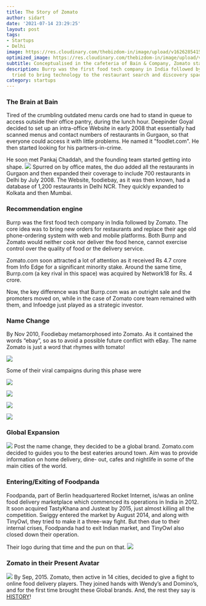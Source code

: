 ```yaml
---
title: The Story of Zomato
author: sidart
date: '2021-07-14 23:29:25'
layout: post
tags:
- Startups
- Delhi
image: https://res.cloudinary.com/thebizdom-in/image/upload/v1626285415/Tasty_Food_by_Slidesgo_tswvjs.png
optimized_image: https://res.cloudinary.com/thebizdom-in/image/upload/v1626285415/Tasty_Food_by_Slidesgo_tswvjs.png
subtitle: Conceptualised in the cafeteria of Bain & Company, Zomato started as “Foodiebay”.
description: Burrp was the first food tech company in India followed by Zomato; both
  tried to bring technology to the restaurant search and discovery space.
category: startups
---
```


### The Brain at Bain
Tired of the crumbling outdated menu cards one had to stand in queue to access outside their office pantry, during the lunch hour. Deepinder Goyal decided to set up an intra-office Website in early 2008 that essentially had scanned menus and contact numbers of restaurants in Gurgaon, so that everyone could access it with little problems. He named it "foodlet.com". He then started looking for his partners-in-crime.

He soon met Pankaj Chaddah, and the founding team started getting into shape.
![](https://res.cloudinary.com/thebizdom-in/image/upload/v1626286316/zomato2_ztkmba.jpg)
Spurred on by office mates, the duo added all the restaurants in Gurgaon and then expanded their coverage to include 700 restaurants in Delhi by July 2008. The Website, foodiebay, as it was then known, had a database of 1,200 restaurants in Delhi NCR. They quickly expanded to Kolkata and then Mumbai. 

### Recommendation engine
Burrp was the first food tech company in India followed by Zomato.
The core idea was to bring new orders for restaurants and replace their age old phone-ordering system with web and mobile platforms. Both Burrp and Zomato would neither cook nor deliver the food hence, cannot exercise control over the quality of food or the delivery service. 

Zomato.com soon attracted a lot of attention as it received Rs 4.7 crore from Info Edge for a significant minority stake. Around the same time, Burrp.com (a key rival in this space) was acquired by Network18 for Rs. 4 crore. 

Now, the key difference was that Burrp.com was an outright sale and the promoters moved on, while in the case of Zomato core team remained with them, and Infoedge just played as a strategic investor. 

### Name Change
By Nov 2010, Foodiebay metamorphosed into Zomato. As it contained the words “ebay”, so as to avoid a possible future conflict with eBay. The name Zomato is just a word that rhymes with tomato!

![](https://res.cloudinary.com/thebizdom-in/image/upload/v1626285419/Tasty_Food1_oct85z.png)

Some of their viral campaigns during this phase were

![](https://res.cloudinary.com/thebizdom-in/image/upload/v1626285412/546239_536130839746336_1624916889_n_v8vzfy.jpg)

![](https://res.cloudinary.com/thebizdom-in/image/upload/v1626285413/290374_323295481029874_1423848064_o_bee8lg.jpg)

![](https://res.cloudinary.com/thebizdom-in/image/upload/v1626285414/843064_614764161883003_990822968_o_jxv5fo.jpg)

![](https://res.cloudinary.com/thebizdom-in/image/upload/v1626285413/665503_562726367086783_890846013_o_zf3zml.jpg)
### Global Expansion
![](https://res.cloudinary.com/thebizdom-in/image/upload/v1626285414/1421084_10153986356825468_4379415319105052298_o_oyw0bo.jpg)
Post the name change, they decided to be a global brand. Zomato.com decided to guides you to the best eateries around town. Aim was to provide information on home delivery, dine- out, cafes and nightlife in some of the main cities of the world.

### Entering/Exiting of Foodpanda
Foodpanda, part of Berlin headquartered Rocket Internet, is/was an online food delivery marketplace which commenced its operations in India in 2012. It soon acquired TastyKhana and Justeat by 2015, just almost killing all the competition. Swiggy entered the market by August 2014, and along with TinyOwl, they tried to make it a three-way fight. But then due to their internal crises, Foodpanda had to exit Indian market, and TinyOwl also closed down their operation. 

Their logo during that time and the pun on that.
![](https://res.cloudinary.com/thebizdom-in/image/upload/v1626285412/1_xvperu.jpg)

### Zomato in their Present Avatar 
![](http://)
By Sep, 2015. Zomato, then active in 14 cities, decided to give a fight to online food delivery players. They joined hands with Wendy’s and Domino’s, and for the first time brought these Global brands. And, the rest they say is [HISTORY](https://www.thebizdom.in/the-narrative-of-zomatos-ipo/)!
